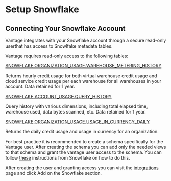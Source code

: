 # Setup Snowflake

## Connecting Your Snowflake Account

Vantage integrates with your Snowflake account through a secure read-only userthat has access to Snowlfake metadata tables. 

Vantage requires read-only access to the following tables:

[SNOWFLAKE.ORGANIZATION_USAGE.WAREHOUSE_METERING_HISTORY](https://docs.snowflake.com/en/sql-reference/functions/warehouse_metering_history.html)

Returns hourly credit usage for both virtual warehouse credit usage and cloud service credit usage per each warehouse for all warehouses in your account. Data retained for 1 year.

[SNOWFLAKE.ACCOUNT_USAGE.QUERY_HISTORY](https://docs.snowflake.com/en/sql-reference/account-usage/query_history.html)

Query history with various dimensions, including total elapsed time, warehouse used, data bytes scanned, etc. Data retained for 1 year.

[SNOWFLAKE.ORGANIZATION_USAGE.USAGE_IN_CURRENCY_DAILY](https://docs.snowflake.com/en/sql-reference/organization-usage/usage_in_currency_daily.html)

Returns the daily credit usage and usage in currency for an organization.

For best practice it is recommended to create a schema specifically for the Vantage user. After creating the schema you can add only the needed views to that schema and grant the vantage user access to the schema. You can follow [these](https://community.snowflake.com/s/article/Solution-Grant-access-to-specific-views-in-SNOWFLAKE-ACCOUNT-USAGE-to-custom-roles) instructions from Snowflake on how to do this.

After creating the user and granting access you can visit the [integrations](https://console.vantage.sh/settings/integrations) page and click Add on the Snowflake section.